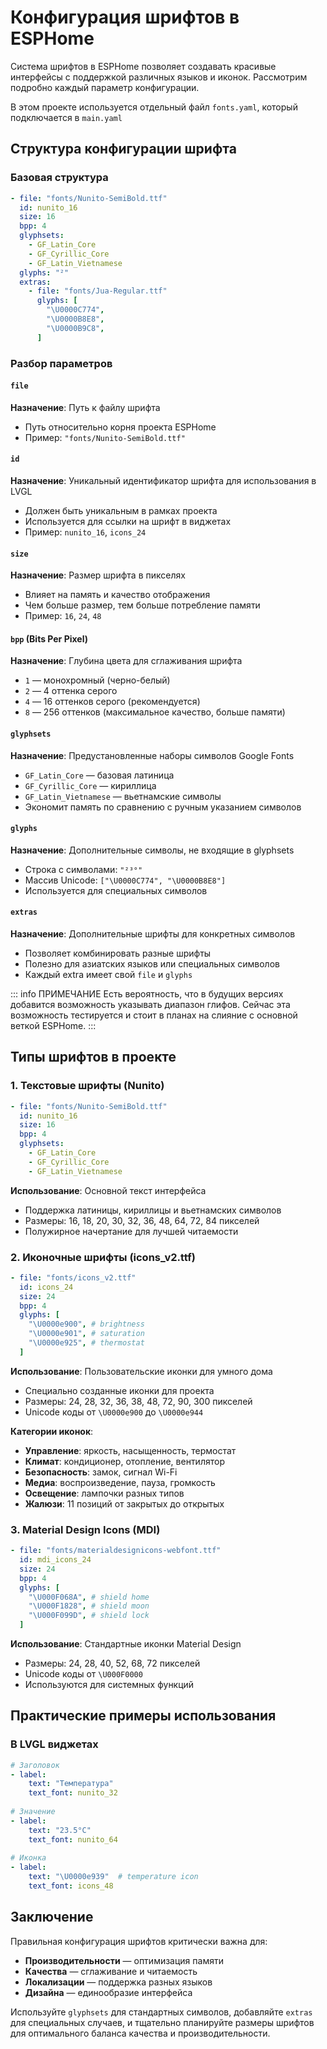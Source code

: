 # Конфигурация шрифтов в ESPHome

Система шрифтов в ESPHome позволяет создавать красивые интерфейсы с поддержкой различных языков и иконок. Рассмотрим подробно каждый параметр конфигурации.

В этом проекте используется отдельный файл `fonts.yaml`, который подключается в `main.yaml`

## Структура конфигурации шрифта

### Базовая структура

```yaml
- file: "fonts/Nunito-SemiBold.ttf"
  id: nunito_16
  size: 16
  bpp: 4
  glyphsets:
    - GF_Latin_Core
    - GF_Cyrillic_Core
    - GF_Latin_Vietnamese
  glyphs: "²"
  extras:
    - file: "fonts/Jua-Regular.ttf"
      glyphs: [
        "\U0000C774",
        "\U0000B8E8",
        "\U0000B9C8",        
      ]
```

### Разбор параметров

#### `file`
**Назначение**: Путь к файлу шрифта
- Путь относительно корня проекта ESPHome
- Пример: `"fonts/Nunito-SemiBold.ttf"`

#### `id`
**Назначение**: Уникальный идентификатор шрифта для использования в LVGL
- Должен быть уникальным в рамках проекта
- Используется для ссылки на шрифт в виджетах
- Пример: `nunito_16`, `icons_24`

#### `size`
**Назначение**: Размер шрифта в пикселях
- Влияет на память и качество отображения
- Чем больше размер, тем больше потребление памяти
- Пример: `16`, `24`, `48`

#### `bpp` (Bits Per Pixel)
**Назначение**: Глубина цвета для сглаживания шрифта
- `1` — монохромный (черно-белый)
- `2` — 4 оттенка серого
- `4` — 16 оттенков серого (рекомендуется)
- `8` — 256 оттенков (максимальное качество, больше памяти)

#### `glyphsets`
**Назначение**: Предустановленные наборы символов Google Fonts
- `GF_Latin_Core` — базовая латиница
- `GF_Cyrillic_Core` — кириллица
- `GF_Latin_Vietnamese` — вьетнамские символы
- Экономит память по сравнению с ручным указанием символов

#### `glyphs`
**Назначение**: Дополнительные символы, не входящие в glyphsets
- Строка с символами: `"²³°"`
- Массив Unicode: `["\U0000C774", "\U0000B8E8"]`
- Используется для специальных символов

#### `extras`
**Назначение**: Дополнительные шрифты для конкретных символов
- Позволяет комбинировать разные шрифты
- Полезно для азиатских языков или специальных символов
- Каждый extra имеет свой `file` и `glyphs`

::: info ПРИМЕЧАНИЕ
Есть вероятность, что в будущих версиях добавится возможность указывать диапазон глифов. Сейчас эта возможность тестируется и стоит в планах на слияние с основной веткой ESPHome.
:::

## Типы шрифтов в проекте

### 1. Текстовые шрифты (Nunito)

```yaml
- file: "fonts/Nunito-SemiBold.ttf"
  id: nunito_16
  size: 16
  bpp: 4
  glyphsets:
    - GF_Latin_Core
    - GF_Cyrillic_Core
    - GF_Latin_Vietnamese
```

**Использование**: Основной текст интерфейса
- Поддержка латиницы, кириллицы и вьетнамских символов
- Размеры: 16, 18, 20, 30, 32, 36, 48, 64, 72, 84 пикселей
- Полужирное начертание для лучшей читаемости

### 2. Иконочные шрифты (icons_v2.ttf)

```yaml
- file: "fonts/icons_v2.ttf"
  id: icons_24
  size: 24
  bpp: 4
  glyphs: [
    "\U0000e900", # brightness
    "\U0000e901", # saturation
    "\U0000e925", # thermostat
  ]
```

**Использование**: Пользовательские иконки для умного дома
- Специально созданные иконки для проекта
- Размеры: 24, 28, 32, 36, 38, 48, 72, 90, 300 пикселей
- Unicode коды от `\U0000e900` до `\U0000e944`

**Категории иконок**:
- **Управление**: яркость, насыщенность, термостат
- **Климат**: кондиционер, отопление, вентилятор
- **Безопасность**: замок, сигнал Wi-Fi
- **Медиа**: воспроизведение, пауза, громкость
- **Освещение**: лампочки разных типов
- **Жалюзи**: 11 позиций от закрытых до открытых

### 3. Material Design Icons (MDI)

```yaml
- file: "fonts/materialdesignicons-webfont.ttf"
  id: mdi_icons_24
  size: 24
  bpp: 4
  glyphs: [
    "\U000F068A", # shield home
    "\U000F1828", # shield moon
    "\U000F099D", # shield lock
  ]
```

**Использование**: Стандартные иконки Material Design
- Размеры: 24, 28, 40, 52, 68, 72 пикселей
- Unicode коды от `\U000F0000`
- Используются для системных функций


## Практические примеры использования

### В LVGL виджетах

```yaml
# Заголовок
- label:
    text: "Температура"
    text_font: nunito_32
    
# Значение
- label:
    text: "23.5°C"
    text_font: nunito_64
    
# Иконка
- label:
    text: "\U0000e939"  # temperature icon
    text_font: icons_48
```

## Заключение

Правильная конфигурация шрифтов критически важна для:
- **Производительности** — оптимизация памяти
- **Качества** — сглаживание и читаемость  
- **Локализации** — поддержка разных языков
- **Дизайна** — единообразие интерфейса

Используйте `glyphsets` для стандартных символов, добавляйте `extras` для специальных случаев, и тщательно планируйте размеры шрифтов для оптимального баланса качества и производительности.